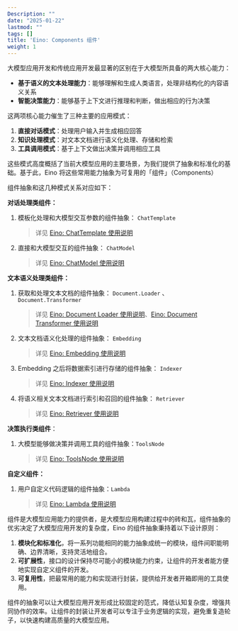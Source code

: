 ```yaml
---
Description: ""
date: "2025-01-22"
lastmod: ""
tags: []
title: 'Eino: Components 组件'
weight: 1
---
```


大模型应用开发和传统应用开发最显著的区别在于大模型所具备的两大核心能力：

- **基于语义的文本处理能力**：能够理解和生成人类语言，处理非结构化的内容语义关系
- **智能决策能力**：能够基于上下文进行推理和判断，做出相应的行为决策

这两项核心能力催生了三种主要的应用模式：

1. **直接对话模式**：处理用户输入并生成相应回答
2. **知识处理模式**：对文本文档进行语义化处理、存储和检索
3. **工具调用模式**：基于上下文做出决策并调用相应工具

这些模式高度概括了当前大模型应用的主要场景，为我们提供了抽象和标准化的基础。基于此，Eino 将这些常用能力抽象为可复用的「组件」（Components）

组件抽象和这几种模式关系对应如下：

**对话处理类组件：**

1. 模板化处理和大模型交互参数的组件抽象： `ChatTemplate`

   > 详见 [Eino: ChatTemplate 使用说明](/zh/docs/eino/core_modules/components/chat_template_guide)
   >
2. 直接和大模型交互的组件抽象： `ChatModel`

   > 详见 [Eino: ChatModel 使用说明](/zh/docs/eino/core_modules/components/chat_model_guide)
   >

**文本语义处理类组件：**

1. 获取和处理文本文档的组件抽象： `Document.Loader` 、`Document.Transformer`

   > 详见 [Eino: Document Loader 使用说明](/zh/docs/eino/core_modules/components/document_loader_guide)、[Eino: Document Transformer 使用说明](/zh/docs/eino/core_modules/components/document_transformer_guide)
   >
2. 文本文档语义化处理的组件抽象： `Embedding`

   > 详见 [Eino: Embedding 使用说明](/zh/docs/eino/core_modules/components/embedding_guide)
   >
3. Embedding 之后将数据索引进行存储的组件抽象： `Indexer`

   > 详见 [Eino: Indexer 使用说明](/zh/docs/eino/core_modules/components/indexer_guide)
   >
4. 将语义相关文本文档进行索引和召回的组件抽象： `Retriever`

   > 详见 [Eino: Retriever 使用说明](/zh/docs/eino/core_modules/components/retriever_guide)
   >

**决策执行类组件**：

1. 大模型能够做决策并调用工具的组件抽象：`ToolsNode`

   > 详见 [Eino: ToolsNode 使用说明](/zh/docs/eino/core_modules/components/tools_node_guide)
   >

**自定义组件：**

1. 用户自定义代码逻辑的组件抽象：`Lambda`

   > 详见 [Eino: Lambda 使用说明](/zh/docs/eino/core_modules/components/lambda_guide)
   >

组件是大模型应用能力的提供者，是大模型应用构建过程中的砖和瓦，组件抽象的优劣决定了大模型应用开发的复杂度，Eino 的组件抽象秉持着以下设计原则：

1. **模块化和标准化**，将一系列功能相同的能力抽象成统一的模块，组件间职能明确、边界清晰，支持灵活地组合。
2. **可扩展性**，接口的设计保持尽可能小的模块能力约束，让组件的开发者能方便地实现自定义组件的开发。
3. **可复用性**，把最常用的能力和实现进行封装，提供给开发者开箱即用的工具使用。

组件的抽象可以让大模型应用开发形成比较固定的范式，降低认知复杂度，增强共同协作的效率。让组件的封装让开发者可以专注于业务逻辑的实现，避免重复造轮子，以快速构建高质量的大模型应用。
